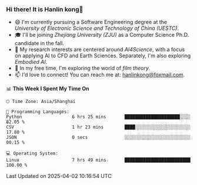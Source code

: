 ### Hi there! It is Hanlin kong👋

<!--
**MikeGoblin/MikeGoblin** is a ✨ _special_ ✨ repository because its `README.md` (this file) appears on your GitHub profile.

Here are some ideas to get you started:

- 🔭 I’m currently working on ...
- 🌱 I’m currently learning ...
- 👯 I’m looking to collaborate on ...
- 🤔 I’m looking for help with ...
- 💬 Ask me about ...
- 📫 How to reach me: ...
- 😄 Pronouns: ...
- ⚡ Fun fact: ...
-->
- 😄 I'm currently pursuing a Software Engineering degree at the *University of Electronic Science and Technology of China (UESTC)*.
- 🎓 I'll be joining *Zhejiang University (ZJU)* as a Computer Science Ph.D. candidate in the fall.
- 🔭 My research interests are centered around *AI4Science*, with a focus on applying AI to CFD and Earth Sciences. Separately, I'm also exploring *Embodied AI*. 
- 🌱 In my free time, I'm exploring the world of *film theory*.
- 📫 I'd love to connect! You can reach me at: [hanlinkong@foxmail.com](mailto:hanlinkong@foxmail.com).

<!--START_SECTION:waka-->
📊 **This Week I Spent My Time On** 

```text
🕑︎ Time Zone: Asia/Shanghai

💬 Programming Languages: 
Python                   6 hrs 25 mins       █████████████████████░░░░   82.05 % 
CSV                      1 hr 23 mins        ████░░░░░░░░░░░░░░░░░░░░░   17.80 % 
JSON                     0 secs              ░░░░░░░░░░░░░░░░░░░░░░░░░   00.15 % 

💻 Operating System: 
Linux                    7 hrs 49 mins       █████████████████████████   100.00 % 
```


 Last Updated on 2025-04-02 10:16:54 UTC
<!--END_SECTION:waka-->
